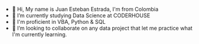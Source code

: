 - 👋 Hi, My name is Juan Esteban Estrada, I'm from Colombia
- 🌱 I’m currently studying Data Science at CODERHOUSE
- 👀 I'm proficient in VBA, Python & SQL
- 💞️ I’m looking to collaborate on any data project that let me practice what I'm currently learning.

<!---
juanestradaherrera/juanestradaherrera is a ✨ special ✨ repository because its `README.md` (this file) appears on your GitHub profile.
You can click the Preview link to take a look at your changes.
--->
